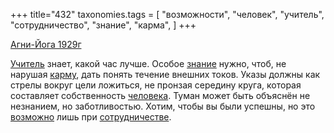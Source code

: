 +++
title="432"
taxonomies.tags = [
 "возможности",
 "человек",
 "учитель",
 "сотрудничество",
 "знание",
 "карма",
]
+++

[Агни-Йога 1929г](/agni/1929)

[Учитель](/tags/учитель) знает, какой час лучше. Особое [знание](/tags/знание) нужно, чтоб, не нарушая [карму](/tags/карма), дать понять течение внешних токов. Указы должны как стрелы вокруг цели ложиться, не пронзая середину круга, которая составляет собственность [человека](/tags/человек). Туман может быть объяснён не незнанием, но заботливостью. Хотим, чтобы вы были успешны, но это [возможно](/tags/возможности) лишь при [сотрудничестве](/tags/сотрудничество).